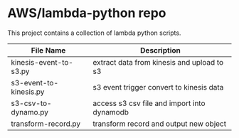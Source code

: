 # AWS/lambda-python repo
This project contains a collection of lambda python scripts. 

File Name      | Description
------------- | -------------  
kinesis-event-to-s3.py | extract data from kinesis and upload to s3
s3-event-to-kinesis.py | s3 event trigger convert to kinesis data
s3-csv-to-dynamo.py | access s3 csv file and import into dynamodb
transform-record.py | transform record and output new object
